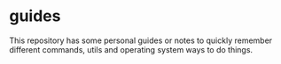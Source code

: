 # guides

This repository has some personal guides or notes to quickly remember different commands, utils and operating system ways to do things.
